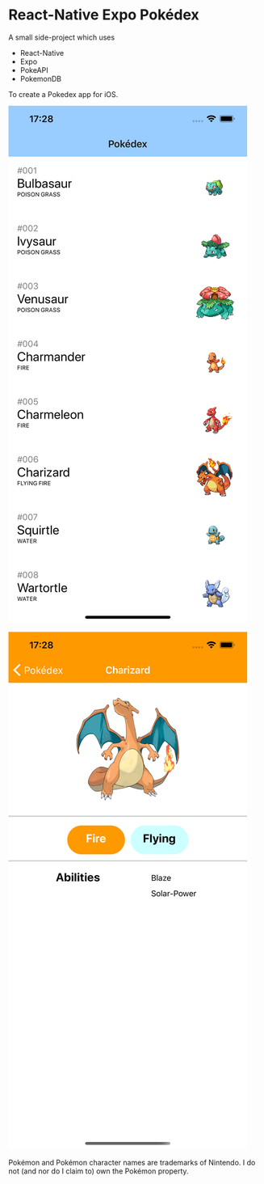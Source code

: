 # React-Native Expo Pokédex

A small side-project which uses
* React-Native
* Expo
* PokeAPI
* PokemonDB

To create a Pokedex app for iOS.

![Main Screen](./screenshots/menu.png "Main screen")

![Details Screen](./screenshots/details.png "Details screen")

Pokémon and Pokémon character names are trademarks of Nintendo. I do not (and nor do I claim to) own the Pokémon property.